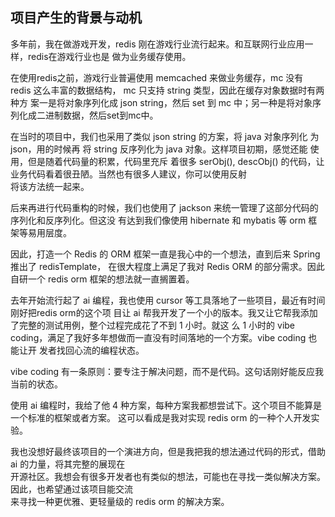 

## 项目产生的背景与动机


多年前，我在做游戏开发，redis 刚在游戏行业流行起来。和互联网行业应用一样，redis在游戏行业也是
做为业务缓存使用。

在使用redis之前，游戏行业普遍使用 memcached 来做业务缓存，mc 没有 redis 这么丰富的数据结构，
mc 只支持 string 类型，因此在缓存对象数据时有两种方 案一是将对象序列化成 json string，然后
set 到 mc 中；另一种是将对象序列化成二进制数据，然后set到mc中。

在当时的项目中，我们也采用了类似 json string 的方案，将 java 对象序列化 为 json，用的时候再
将 string 反序列化为 java 对象。这样项目初期，感觉还能 使用，但是随着代码量的积累，代码里充斥
着很多 serObj(), descObj() 的代码，让业务代码看着很丑陋。当然也有很多人建议，你可以使用反射  
将该方法统一起来。

后来再进行代码重构的时候，我们也使用了 jackson 来统一管理了这部分代码的序列化和反序列化。但这没
有达到我们像使用 hibernate 和 mybatis 等 orm 框架等易用层度。

因此，打造一个 Redis 的 ORM 框架一直是我心中的一个想法，直到后来 Spring 推出了 redisTemplate，
在很大程度上满足了我对 Redis ORM 的部分需求。因此自研一个 redis orm 框架的想法就一直搁置着。

去年开始流行起了 ai 编程，我也使用 cursor 等工具落地了一些项目，最近有时间刚好把redis orm的这个项
目让 ai 帮我开发了一个小的版本。我又让它帮我添加了完整的测试用例，整个过程完成花了不到 1 小时。就这
么 1 小时的 vibe coding，满足了我好多年想做而一直没有时间落地的一个方案。vibe coding 也能让开
发者找回心流的编程状态。

vibe coding 有一条原则：要专注于解决问题，而不是代码。这句话刚好能反应我当前的状态。

使用 ai 编程时，我给了他 4 种方案，每种方案我都想尝试下。这个项目不能算是一个标准的框架或者方案。
这可以看成是我对实现 redis orm 的一种个人开发实验。

我也没想好最终该项目的一个演进方向，但是我把我的想法通过代码的形式，借助 ai 的力量，将其完整的展现在  
开源社区。我想会有很多开发者也有类似的想法，可能也在寻找一类似解决方案。因此，也希望通过该项目能交流  
来寻找一种更优雅、更轻量级的 redis orm 的解决方案。


